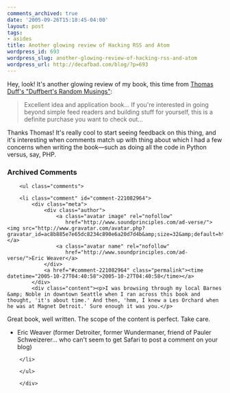 ```yaml
---
comments_archived: true
date: '2005-09-26T15:18:45-04:00'
layout: post
tags:
- asides
title: Another glowing review of Hacking RSS and Atom
wordpress_id: 693
wordpress_slug: another-glowing-review-of-hacking-rss-and-atom
wordpress_url: http://decafbad.com/blog/?p=693
---
```

Hey, look!  It's another glowing review of my book, this time from [Thomas Duff's "Duffbert's Random Musings"](http://hostit1.connectria.com/twduff/home.nsf/plinks/TDUF-6GJTYJ):

<blockquote>Excellent idea and application book...  If you're interested in going beyond simple feed readers and building stuff for yourself, this is a definite purchase you want to check out...</blockquote>

Thanks Thomas!  It's really cool to start seeing feedback on this thing, and it's interesting when comments match up with thing about which I had a few concerns when writing the book—such as doing all the code in Python versus, say, PHP.

<div id="comments" class="comments archived-comments">
            <h3>Archived Comments</h3>
            
        <ul class="comments">
            
        <li class="comment" id="comment-221082964">
            <div class="meta">
                <div class="author">
                    <a class="avatar image" rel="nofollow" 
                       href="http://www.soundprinciples.com/ad-verse/"><img src="http://www.gravatar.com/avatar.php?gravatar_id=ac8b885e7e65dc8234c890e6a20d7d4b&amp;size=32&amp;default=http://mediacdn.disqus.com/1320279820/images/noavatar32.png"/></a>
                    <a class="avatar name" rel="nofollow" 
                       href="http://www.soundprinciples.com/ad-verse/">Eric Weaver</a>
                </div>
                <a href="#comment-221082964" class="permalink"><time datetime="2005-10-27T04:40:58">2005-10-27T04:40:58</time></a>
            </div>
            <div class="content"><p>I was browsing through my local Barnes &amp; Noble in downtown Seattle when I ran across this book and thought, 'it's about time.' And then, 'hmm, I knew a Les Orchard when he was at Magnet Detroit.' Sure enough it was you.</p>

<p>Great book, well written. The scope of the content is perfect. Take care.</p>

<ul>
<li>Eric Weaver (former Detroiter, former Wundermaner, friend of Pauler Schweizerer... who can't seem to get Safari to post a comment on your blog)</li>
</ul></div>
            
        </li>
    
        </ul>
    
        </div>
    